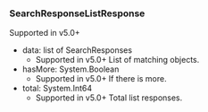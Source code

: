 ### SearchResponseListResponse
Supported in v5.0+

- data: list of SearchResponses
  - Supported in v5.0+
  List of matching objects.
- hasMore: System.Boolean
  - Supported in v5.0+
  If there is more.
- total: System.Int64
  - Supported in v5.0+
  Total list responses.
